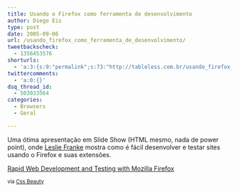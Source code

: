 ```yaml
---
title: Usando o Firefox como ferramenta de desenvolvimento
author: Diego Eis
type: post
date: 2005-09-06
url: /usando_firefox_como_ferramenta_de_desenvolvimento/
tweetbackscheck:
  - 1356453576
shorturls:
  - 'a:3:{s:9:"permalink";s:73:"http://tableless.com.br/usando_firefox_como_ferramenta_de_desenvolvimento";s:7:"tinyurl";s:26:"http://tinyurl.com/3hwk5ez";s:4:"isgd";s:19:"http://is.gd/t0acm3";}'
twittercomments:
  - 'a:0:{}'
dsq_thread_id:
  - 503033564
categories:
  - Browsers
  - Geral

---
```

Uma ótima apresentação em Slide Show (HTML mesmo, nada de power point), onde [Leslie Franke][1] mostra como é fácil desenvolver e testar sites usando o Firefox e suas extensões. 

[Rapid Web Development and Testing with Mozilla Firefox][2] 

<small>via <a href="http://www.cssbeauty.com/" title="CSS Beauty">Css Beauty</a></small>

 [1]: http://lesliefranke.com/index.php/2005/08/22/rapid-web-development-and-testing-with-mozilla-firefox/ "Leslie Franke"
 [2]: http://lesliefranke.com/sandbox/presentations/firefoxwdev/firefoxwdev.htm "Web Development with Firefox"